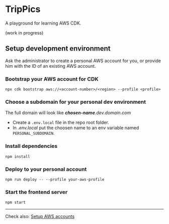 # TripPics

A playground for learning AWS CDK.

(work in progress)

## Setup development environment

Ask the administrator to create a personal AWS account for you, or provide him with the ID of an existing AWS account.

### Bootstrap your AWS account for CDK

`npx cdk bootstrap aws://<account-number>/<region> --profile <profile>`

### Choose a subdomain for your personal dev environment

The full domain will look like *__chosen-name__.dev.domain.com*

* Create a `.env.local` file in the repo root folder.
* In *.env.local* put the choosen name to an env variable named `PERSONAL_SUBDOMAIN`.

### Install dependencies

`npm install`

### Deploy to your personal account

`npm run deploy -- --profile your-aws-profile`

### Start the frontend server

`npm start`

----

Check also: [Setup AWS accounts](README-setup-envs.md)

